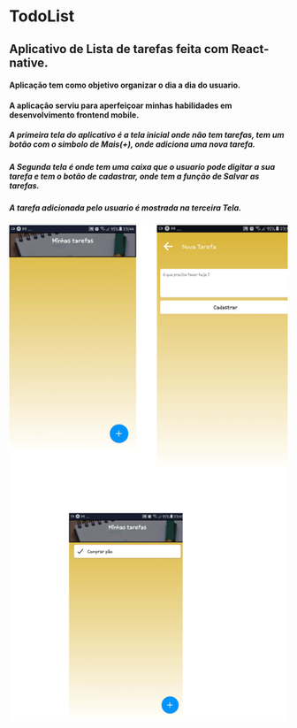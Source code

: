 # TodoList

## Aplicativo de Lista de tarefas feita com React-native. <br>

#### Aplicação tem como objetivo organizar o dia a dia do usuario. <br>
#### A aplicação serviu para aperfeiçoar minhas habilidades em desenvolvimento frontend mobile. <br>


##### A primeira tela do aplicativo é a tela inicial onde não tem tarefas, tem um botão com o simbolo de Mais(+), onde adiciona uma nova tarefa.

##### A Segunda tela é onde tem uma caixa que o usuario pode digitar a sua tarefa e tem o botão de cadastrar, onde tem a função de Salvar as tarefas.

##### A tarefa adicionada pelo usuario é mostrada na terceira Tela.


![Tela Inicial](https://github.com/wylgberthy08/TodoList/blob/master/Design%20sem%20nome.png)





